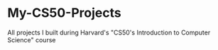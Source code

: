 # My-CS50-Projects
All projects I built during Harvard's "CS50's Introduction to Computer Science" course
